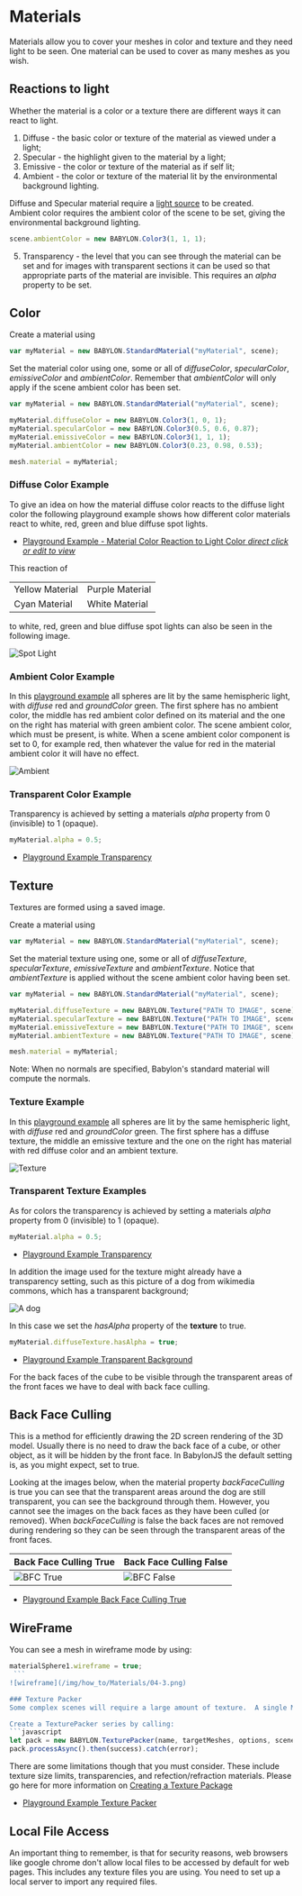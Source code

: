 # Materials
Materials allow you to cover your meshes in color and texture and they need light to be seen. One material can be used to cover as many meshes as you wish.


## Reactions to light
Whether the material is a color or a texture there are different ways it can react to light.

1. Diffuse - the basic color or texture of the material as viewed under a light;
2. Specular - the highlight given to the material by a light;
3. Emissive - the color or texture of the material as if self lit;
4. Ambient - the color or texture of the material lit by the environmental background lighting.

Diffuse and Specular material require a [light source](/features/Lights) to be created.  
Ambient color requires the ambient color of the scene to be set, giving the environmental background lighting.
```javascript
scene.ambientColor = new BABYLON.Color3(1, 1, 1);
```

5. Transparency - the level that you can see through the material can be set and for images with transparent sections it can be used so that appropriate parts of the material are invisible. This requires an _alpha_ property to be set.


## Color
Create a material using

```javascript
var myMaterial = new BABYLON.StandardMaterial("myMaterial", scene);
```
Set the material color using one, some or all of _diffuseColor_, _specularColor_, _emissiveColor_ and _ambientColor_. Remember that _ambientColor_ 
will only apply if the scene ambient color has been set.

```javascript
var myMaterial = new BABYLON.StandardMaterial("myMaterial", scene);

myMaterial.diffuseColor = new BABYLON.Color3(1, 0, 1);
myMaterial.specularColor = new BABYLON.Color3(0.5, 0.6, 0.87);
myMaterial.emissiveColor = new BABYLON.Color3(1, 1, 1);
myMaterial.ambientColor = new BABYLON.Color3(0.23, 0.98, 0.53);

mesh.material = myMaterial;
```
### Diffuse Color Example
To give an idea on how the material diffuse color reacts to the diffuse light color the following playground example shows how different color materials react to white, red, green and blue diffuse spot lights.

* [Playground Example - Material Color Reaction to Light Color _direct click or edit to view_](https://www.babylonjs-playground.com/#20OAV9#325)  

This reaction of 

|     |     |
|----|----|
| Yellow Material |  Purple Material |
| Cyan Material | White Material |

to white, red, green and blue diffuse spot lights can also be seen in the following image.

![ Spot Light](/img/how_to/Materials/spots1.png)

### Ambient Color Example
In this [playground example](https://www.babylonjs-playground.com/#20OAV9#14) all spheres are lit by the same hemispheric light, with _diffuse_ red and _groundColor_ green. 
The first sphere has no ambient color, the middle has red ambient color defined on its material and the one on the right 
has material with green ambient color. The scene ambient color, which must be present, is white. When a scene ambient color component is set to 0, for example red, then whatever the value for red in the material 
ambient color it will have no effect. 

![Ambient](/img/how_to/Materials/ambient1.png)

### Transparent Color Example
Transparency is achieved by setting a materials _alpha_ property from 0 (invisible) to 1 (opaque).
```javascript
myMaterial.alpha = 0.5;
```
* [Playground Example Transparency](https://www.babylonjs-playground.com/#20OAV9#16)

## Texture
Textures are formed using a saved image.

Create a material using

```javascript
var myMaterial = new BABYLON.StandardMaterial("myMaterial", scene);
```
Set the material texture using one, some or all of _diffuseTexture_, _specularTexture_, _emissiveTexture_ and _ambientTexture_. 
Notice that _ambientTexture_ is applied without the scene ambient color having been set.

```javascript
var myMaterial = new BABYLON.StandardMaterial("myMaterial", scene);

myMaterial.diffuseTexture = new BABYLON.Texture("PATH TO IMAGE", scene);
myMaterial.specularTexture = new BABYLON.Texture("PATH TO IMAGE", scene);
myMaterial.emissiveTexture = new BABYLON.Texture("PATH TO IMAGE", scene);
myMaterial.ambientTexture = new BABYLON.Texture("PATH TO IMAGE", scene);

mesh.material = myMaterial;
```
Note: When no normals are specified, Babylon's standard material will compute the normals.
### Texture Example
In this [playground example](https://www.babylonjs-playground.com/#20OAV9#15) all spheres are lit by the same hemispheric light, with _diffuse_ red and _groundColor_ green. 
The first sphere has a diffuse texture, the middle an emissive texture and the one on the right 
has material with red diffuse color and an ambient texture.

![Texture](/img/how_to/Materials/texture1.png)

### Transparent Texture Examples
As for colors the transparency is achieved by setting a materials _alpha_ property from 0 (invisible) to 1 (opaque).
```javascript
myMaterial.alpha = 0.5;
```
* [Playground Example Transparency](https://www.babylonjs-playground.com/#20OAV9#17)

In addition the image used for the texture might already have a transparency setting, such as this picture of a dog from wikimedia commons, 
which has a transparent background;

![A dog](/img/how_to/Materials/dog.png)

In this case we set the _hasAlpha_ property of the **texture** to true.
```javascript
myMaterial.diffuseTexture.hasAlpha = true;
```

* [Playground Example Transparent Background](https://www.babylonjs-playground.com/#YDO1F#18)

For the back faces of the cube to be visible through the transparent areas of the front faces we have to deal with back face culling.

## Back Face Culling
This is a method for efficiently drawing the 2D screen rendering of the 3D model. Usually there is no need to draw the back face of a cube, or other object, 
as it will be hidden by the front face. In BabylonJS the default setting is, as you might expect, set to true.

Looking at the images below, when the material property _backFaceCulling_ is true you can see that the transparent areas around the 
dog are still transparent, you can see the background through them. However, you cannot see the images on the back faces as they have been culled (or removed). 
When _backFaceCulling_ is false the back faces are not removed during rendering so they can be seen through the transparent areas of the front faces. 

| Back Face Culling True | Back Face Culling False |
|-----|--------|
| ![BFC True](/img/how_to/Materials/bfc2.png) | ![BFC False](/img/how_to/Materials/bfc1.png) |

* [Playground Example Back Face Culling True](https://www.babylonjs-playground.com/#YDO1F#20)

## WireFrame
You can see a mesh in wireframe mode by using:
```javascript
materialSphere1.wireframe = true;
 ```
![wireframe](/img/how_to/Materials/04-3.png)

### Texture Packer
Some complex scenes will require a large amount of texture.  A single Material often will use three and often more!  To simplify the loading process sometimes it might be convenient to package the texture from multiple materials into a series of images.  The trade off will be that each texture will be scaled to a set size and might cause some desegregation, there are also webGL limits to take into consideration.  The packer will create a set of "frames" for each unique material and its required texture channels, producing one image for each channel that the materials being packed used.  The process then modifies a target UV# of the meshes passed with the constructor to make them match the frame of the texture sets.  The system assumes textures are 1:1 ratio (square).

Create a TexturePacker series by calling:
```javascript
let pack = new BABYLON.TexturePacker(name, targetMeshes, options, scene);
pack.processAsync().then(success).catch(error);
```
There are some limitations though that you must consider.  These include texture size limits, transparencies, and refection/refraction materials.  Please go here for more information on [Creating a Texture Package](https://doc.babylonjs.com/how_to/creating_a_texture_package)

* [Playground Example Texture Packer](https://www.babylonjs-playground.com/#TQ408M#6)

## Local File Access

An important thing to remember, is that for security reasons, web browsers like google chrome don't allow local files to be accessed by default for web pages. This includes any texture files you are using. You need to set up a local server to import any required files. 

